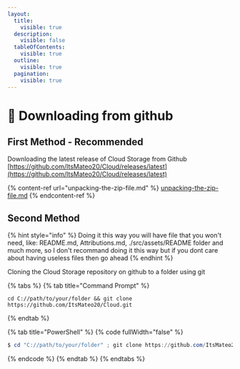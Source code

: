 ```yaml
---
layout:
  title:
    visible: true
  description:
    visible: false
  tableOfContents:
    visible: true
  outline:
    visible: true
  pagination:
    visible: true
---
```


# 💾 Downloading from github

## First Method - Recommended

Downloading the latest release of Cloud Storage from Github [https://github.com/ItsMateo20/Cloud/releases/latest](https://github.com/ItsMateo20/Cloud/releases/latest)

{% content-ref url="unpacking-the-zip-file.md" %}
[unpacking-the-zip-file.md](unpacking-the-zip-file.md)
{% endcontent-ref %}

## Second Method

{% hint style="info" %}
Doing it this way you will have file that you won't need, like: README.md, Attributions.md, ./src/assets/README folder and much more, so I don't recommand doing it this way but if you dont care about having useless files then go ahead
{% endhint %}

Cloning the Cloud Storage repository on github to a folder using git

{% tabs %}
{% tab title="Command Prompt" %}
```
cd C://path/to/your/folder && git clone https://github.com/ItsMateo20/Cloud.git
```
{% endtab %}

{% tab title="PowerShell" %}
{% code fullWidth="false" %}
```powershell
$ cd "C://path/to/your/folder" ; git clone https://github.com/ItsMateo20/Cloud.git
```
{% endcode %}
{% endtab %}
{% endtabs %}

